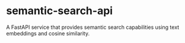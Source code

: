 # semantic-search-api
A FastAPI service that provides semantic search capabilities using text embeddings and cosine similarity.
